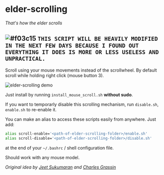 # elder-scrolling
*That's how the elder scrolls*

## ![#f03c15](https://placehold.it/15/f03c15/000000?text=+) `THIS SCRIPT WILL BE HEAVILY MODIFIED IN THE NEXT FEW DAYS BECAUSE I FOUND OUT EVERYTHING IT DOES IS MORE OR LESS USELESS AND UNPRACTICAL.`

Scroll using your mouse movements instead of the scrollwheel. By default scroll while holding right click (mouse button 3).

![elder-scrolling demo](https://i.imgur.com/ngIbExy.gif)

Just install by running `install_mouse_scroll.sh`  **without sudo**.

If you want to temporarly disable this scrolling mechanism, run `disable.sh`, `enable.sh` to re-enable it.

You can make an alias to access these scripts easily from anywhere.
Just add:
```bash
alias scroll-enable='<path-of-elder-scrolling-folder>/enable.sh'
alias scroll-disable='<path-of-elder-scrolling-folder>/disable.sh'
```
at the end of your `~/.bashrc` / shell configuration file.

Should work with any mouse model.

*Original idea by [Jeet Sukumaran](https://jeetblogs.org/) and [Charles Grassin](http://charleslabs.fr/en/index)*
